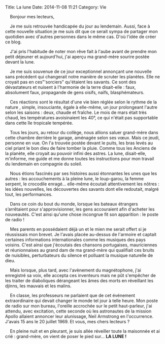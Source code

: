 Title: La lune
Date: 2014-11-08 11:21
Category: Vie

&nbsp;&nbsp;&nbsp;&nbsp;Bonjour mes lecteurs,

&nbsp;&nbsp;&nbsp;&nbsp;Je me suis retrouvée handicapée du jour au lendemain. Aussi, face à cette nouvelle situation je me suis dit que ce serait sympa de partager  mon quotidien avec d'autres personnes dans le même cas. D'où l'idée  de créer ce blog.

&nbsp;&nbsp;&nbsp;&nbsp;J'ai pris l'habitude de noter mon rêve fait à l'aube avant de prendre mon petit déjeuner et aujourd'hui, j'ai aperçu ma grand-mère sourire postée devant la lune.

&nbsp;&nbsp;&nbsp;&nbsp;Je me suis souvenue de ce jour exceptionnel annonçant une nouvelle sans précédent qui changerait notre manière de scruter les planètes. Elle ne croyait pas en ces"'sorciers" qu'étaient les savants. Ce sont des dévastateurs et nuisent à l'harmonie de la terre  disait-elle : faux, absolument faux, propagande de gens oisifs, naïfs, blasphémateurs.

&nbsp;&nbsp;&nbsp;&nbsp;Ces réactions sont le résultat d'une vie bien réglée selon le rythme de la nature , simple, insouciante, égale à elle-même, un jour prolongeant l'autre selon les saisons : deux, chaude et fraîche. Le mois de mars était très chaud, les températures avoisinaient les 40°, ce qui n'était pas supportable dans cette île tropicale  tempérée.

&nbsp;&nbsp;&nbsp;&nbsp;Tous les jours, au retour du collège, nous allions saluer grand-mère dans cette chambre derrière le garage, aménagée selon ses vœux. Mais ce jeudi, personne en vue. On l'a trouvée postée devant le puits, les bras levés au ciel priant le bon dieu de faire tomber la pluie. Comme tous les Anciens de la planète, elle croyait au pouvoir infini des astres. La lune, disait-elle, m'informe, me guide et me donne toutes les instructions pour mon travail du lendemain en compagnie du soleil.

&nbsp;&nbsp;&nbsp;&nbsp;Nous étions fascinés par ses histoires aussi étonnantes les unes que les autres : les accouchements à la pleine lune, le loup-garou, la femme serpent, le crocodile enragé... elle-même écoutait attentivement les nôtres : les idées nouvelles, les découvertes des savants dont elle redoutait, malgré tout, les performances.

&nbsp;&nbsp;&nbsp;&nbsp;Dans ce coin du bout du monde, lorsque les bateaux étrangers s’arrêtaient pour s'approvisionner, les gens accouraient afin d'acheter les nouveautés. C'est ainsi qu'une chose incongrue fit son apparition : le poste de radio !

&nbsp;&nbsp;&nbsp;&nbsp;Mes parents en possédaient déjà un et le mien me serait offert si je réussissais mon brevet. Je l'avais placée au-dessus de l'armoire et captait certaines informations internationales comme les musiques des pays voisins. C'est ainsi que j'écoutais des chansons portugaises, mauriciennes et réunionnaises au grand dam de ma grand-mère qui qualifiait ces bruits de nuisibles, perturbateurs du silence et polluant la musique naturelle de dieu.

&nbsp;&nbsp;&nbsp;&nbsp;Mais lorsque, plus tard, avec l'avènement du magnétophone, j'ai enregistré sa voix, elle accepta ces inventeurs mais ne pût s'empêcher de les traiter de diaboliques dérangeant les âmes des morts en réveillant les djinns, les mauvais et les malins.

&nbsp;&nbsp;&nbsp;&nbsp;En classe, les professeurs ne parlaient que de cet événement extraordinaire qui devait changer le monde tel jour à telle heure. Mon poste de radio sur mon bureau, l'oreille accrochée sur le petit haut-parleur, j'ai attendu, avec excitation, cette seconde où les astronautes de la mission Apollo allaient annoncer leur alunissage, Neil Armstrong en l'occurrence. J'avais 15 ans le 20 juillet 1969. Et vous, mes chers lecteurs ?

&nbsp;&nbsp;&nbsp;&nbsp;En  pleine nuit et en  pleurant, je suis allée réveiller toute la maisonnée et ai crié : grand-mère, on vient de poser le pied sur…  **LA LUNE  !**
